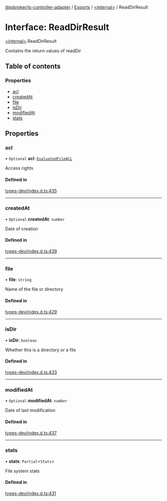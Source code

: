 [@iobroker/js-controller-adapter](../README.md) / [Exports](../modules.md) / [\<internal\>](../modules/internal_.md) / ReadDirResult

# Interface: ReadDirResult

[\<internal\>](../modules/internal_.md).ReadDirResult

Contains the return values of readDir

## Table of contents

### Properties

- [acl](internal_.ReadDirResult.md#acl)
- [createdAt](internal_.ReadDirResult.md#createdat)
- [file](internal_.ReadDirResult.md#file)
- [isDir](internal_.ReadDirResult.md#isdir)
- [modifiedAt](internal_.ReadDirResult.md#modifiedat)
- [stats](internal_.ReadDirResult.md#stats)

## Properties

### acl

• `Optional` **acl**: [`EvaluatedFileACL`](internal_.EvaluatedFileACL.md)

Access rights

#### Defined in

[types-dev/index.d.ts:435](https://github.com/ioBroker/ioBroker.js-controller/blob/0e3f4a4745f0024873156040d8f9f1cc55edbba6/packages/types-dev/index.d.ts#L435)

___

### createdAt

• `Optional` **createdAt**: `number`

Date of creation

#### Defined in

[types-dev/index.d.ts:439](https://github.com/ioBroker/ioBroker.js-controller/blob/0e3f4a4745f0024873156040d8f9f1cc55edbba6/packages/types-dev/index.d.ts#L439)

___

### file

• **file**: `string`

Name of the file or directory

#### Defined in

[types-dev/index.d.ts:429](https://github.com/ioBroker/ioBroker.js-controller/blob/0e3f4a4745f0024873156040d8f9f1cc55edbba6/packages/types-dev/index.d.ts#L429)

___

### isDir

• **isDir**: `boolean`

Whether this is a directory or a file

#### Defined in

[types-dev/index.d.ts:433](https://github.com/ioBroker/ioBroker.js-controller/blob/0e3f4a4745f0024873156040d8f9f1cc55edbba6/packages/types-dev/index.d.ts#L433)

___

### modifiedAt

• `Optional` **modifiedAt**: `number`

Date of last modification

#### Defined in

[types-dev/index.d.ts:437](https://github.com/ioBroker/ioBroker.js-controller/blob/0e3f4a4745f0024873156040d8f9f1cc55edbba6/packages/types-dev/index.d.ts#L437)

___

### stats

• **stats**: `Partial`\<`Stats`\>

File system stats

#### Defined in

[types-dev/index.d.ts:431](https://github.com/ioBroker/ioBroker.js-controller/blob/0e3f4a4745f0024873156040d8f9f1cc55edbba6/packages/types-dev/index.d.ts#L431)
